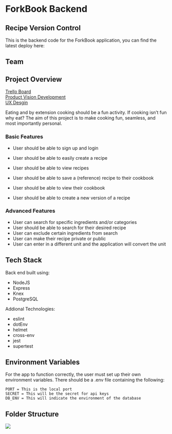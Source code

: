 # ForkBook Backend
## Recipe Version Control

This is the backend code for the ForkBook application, you can find the latest deploy here: 

## **Team**

## **Project Overview**

[Trello Board](https://trello.com/b/V74GJ53f/labs)  
[Product Vision Development](https://www.notion.so/EU3-Recipe-Version-Control-78e62a961eee4f059e1f02c7dcb6d73b)  
[UX Desgin](https://www.figma.com/file/rJzG4mFCWol5kJ0suycSfS/Forkbook?node-id=123%3A200)

Eating and by extension cooking should be a fun activity. If cooking isn’t fun why eat?
The aim of this project is to make cooking fun, seamless, and most importantly personal.

### Basic Features

- User should be able to sign up and login
- User should be able to easily create a recipe
- User should be able to view recipes
- User should be able to save a (reference) recipe to their cookbook
- User should be able to view their cookbook

- User should be able to create a new version of a recipe

### Advanced Features

- User can search for specific ingredients and/or categories
- User should be able to search for their desired recipe
- User can exclude certain ingredients from search
- User can make their recipe private or public
- User can enter in a different unit and the application will convert the unit

## **Tech Stack**

 Back end built using:
  - NodeJS
  - Express
  - Knex
  - PostgreSQL

Addional Technologies:
  - eslint
  - dotEnv
  - helmet
  - cross-env
  - jest
  - supertest

## **Environment Variables**

For the app to function correctly, the user must set up their own environment variables. There should be a .env file containing the following:

```
PORT = This is the local port
SECRET = This will be the secret for api keys
DB_ENV = This will indicate the environment of the database
```

## **Folder Structure**

![](https://i.imgur.com/zDQyQgE.png)